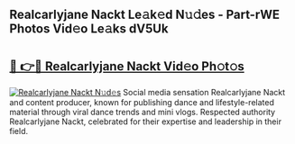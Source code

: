 ## Realcarlyjane Nackt Le𝚊k𝚎d N𝚞𝚍es - Part-rWE Photos Vid𝚎o Le𝚊ks dV5Uk

# <h2><a href="http://fb6vex.evod.top/?m=Realcarlyjane+Nackt">🔗 👉🔴 Realcarlyjane Nackt Vid𝚎o Ph𝚘t𝚘s</a></h2>

[![Realcarlyjane Nackt N𝚞d𝚎s](https://i.imgur.com/8V9OHl7.gif)](http://fb6vex.evod.top/?m=Realcarlyjane+Nackt)
Social media sensation Realcarlyjane Nackt and content producer, known for publishing dance and lifestyle-related material through viral dance trends and mini vlogs. Respected authority Realcarlyjane Nackt, celebrated for their expertise and leadership in their field. 
